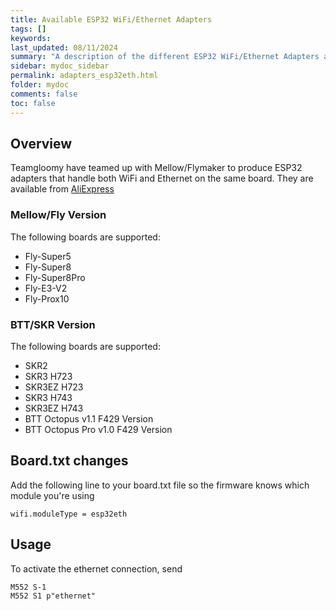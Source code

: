 ```yaml
---
title: Available ESP32 WiFi/Ethernet Adapters
tags: []
keywords: 
last_updated: 08/11/2024
summary: "A description of the different ESP32 WiFi/Ethernet Adapters available"
sidebar: mydoc_sidebar
permalink: adapters_esp32eth.html
folder: mydoc
comments: false
toc: false
---
```


## Overview

Teamgloomy have teamed up with Mellow/Flymaker to produce ESP32 adapters that handle both WiFi and Ethernet on the same board.
They are available from [AliExpress](https://s.click.aliexpress.com/e/_DmqmxKN)

### Mellow/Fly Version

The following boards are supported:

- Fly-Super5
- Fly-Super8
- Fly-Super8Pro
- Fly-E3-V2
- Fly-Prox10

### BTT/SKR Version

The following boards are supported:

- SKR2
- SKR3 H723
- SKR3EZ H723
- SKR3 H743
- SKR3EZ H743
- BTT Octopus v1.1 F429 Version
- BTT Octopus Pro v1.0 F429 Version

## Board.txt changes

Add the following line to your board.txt file so the firmware knows which module you're using

```text
wifi.moduleType = esp32eth
```

## Usage

To activate the ethernet connection, send

```text
M552 S-1
M552 S1 p"ethernet"
```
